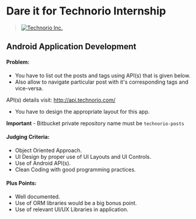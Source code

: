 # Dare it for Technorio Internship

> [![Technorio Inc.](https://technorio.com/wp-content/uploads/2015/09/small_logo.png)](https://technorio.com)

## Android Application Development

#### Problem:

* You have to list out the posts and tags using API(s) that is given below.
* Also allow to navigate particular post with it's corresponding tags and vice-versa.

API(s) details visit:  http://api.technorio.com/

* You have to design the appropriate layout for this app.

**Important** - Bitbucket private repository name must be `technorio-posts`

#### Judging Criteria:

* Object Oriented Approach.
* UI Design by proper use of UI Layouts and UI Controls.
* Use of Android API(s).
* Clean Coding with good programming practices.

#### Plus Points:

* Well documented.
* Use of ORM libraries would be a big bonus point.
* Use of relevant UI/UX Libraries in application.


